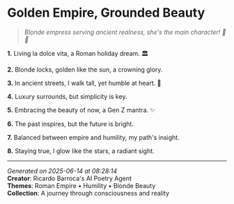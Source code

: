 # Golden Empire, Grounded Beauty

> *Blonde empress serving ancient realness, she's the main character! 👑😍*

**1.** Living la dolce vita, a Roman holiday dream. 🏛️


**2.** Blonde locks, golden like the sun, a crowning glory.


**3.** In ancient streets, I walk tall, yet humble at heart. 🙏


**4.** Luxury surrounds, but simplicity is key.


**5.** Embracing the beauty of now, a Gen Z mantra. ✨


**6.** The past inspires, but the future is bright.


**7.** Balanced between empire and humility, my path's insight.


**8.** Staying true, I glow like the stars, a radiant sight.



---

*Generated on 2025-06-14 at 08:28:14*  
**Creator**: Ricardo Barroca's AI Poetry Agent  
**Themes**: Roman Empire • Humility • Blonde Beauty  
**Collection**: A journey through consciousness and reality